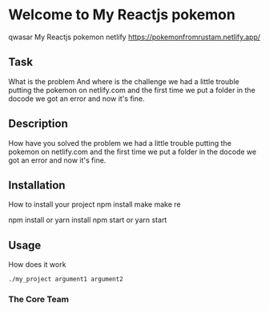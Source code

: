 # Welcome to My Reactjs pokemon
qwasar My Reactjs pokemon
netlify https://pokemonfromrustam.netlify.app/
## Task
What is the problem And where is the challenge
  we had a little trouble putting the pokemon on netlify.com and the first time we put a folder in the docode we got an error and now it's fine.
## Description
How have you solved the problem
 we had a little trouble putting the pokemon on netlify.com and the first time we put a folder in the docode we got an error and now it's fine.
## Installation
How to install your project npm install make make re

npm install or yarn install
npm start or yarn start
## Usage
How does it work
```
./my_project argument1 argument2
```

### The Core Team

